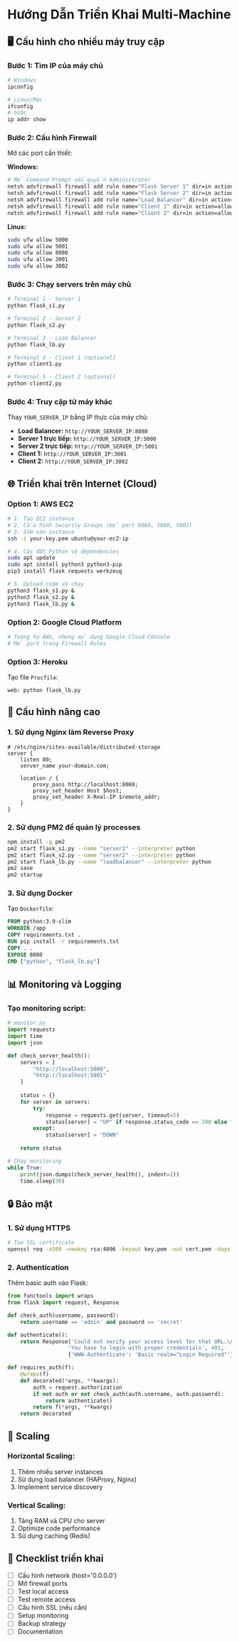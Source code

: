 # Hướng Dẫn Triển Khai Multi-Machine

## 🖥️ **Cấu hình cho nhiều máy truy cập**

### **Bước 1: Tìm IP của máy chủ**
```bash
# Windows
ipconfig

# Linux/Mac
ifconfig
# hoặc
ip addr show
```

### **Bước 2: Cấu hình Firewall**
Mở các port cần thiết:

**Windows:**
```bash
# Mở Command Prompt với quyền Administrator
netsh advfirewall firewall add rule name="Flask Server 1" dir=in action=allow protocol=TCP localport=5000
netsh advfirewall firewall add rule name="Flask Server 2" dir=in action=allow protocol=TCP localport=5001
netsh advfirewall firewall add rule name="Load Balancer" dir=in action=allow protocol=TCP localport=8080
netsh advfirewall firewall add rule name="Client 1" dir=in action=allow protocol=TCP localport=3001
netsh advfirewall firewall add rule name="Client 2" dir=in action=allow protocol=TCP localport=3002
```

**Linux:**
```bash
sudo ufw allow 5000
sudo ufw allow 5001
sudo ufw allow 8080
sudo ufw allow 3001
sudo ufw allow 3002
```

### **Bước 3: Chạy servers trên máy chủ**
```bash
# Terminal 1 - Server 1
python flask_s1.py

# Terminal 2 - Server 2  
python flask_s2.py

# Terminal 3 - Load Balancer
python flask_lb.py

# Terminal 4 - Client 1 (optional)
python client1.py

# Terminal 5 - Client 2 (optional)
python client2.py
```

### **Bước 4: Truy cập từ máy khác**
Thay `YOUR_SERVER_IP` bằng IP thực của máy chủ:

- **Load Balancer:** `http://YOUR_SERVER_IP:8080`
- **Server 1 trực tiếp:** `http://YOUR_SERVER_IP:5000`
- **Server 2 trực tiếp:** `http://YOUR_SERVER_IP:5001`
- **Client 1:** `http://YOUR_SERVER_IP:3001`
- **Client 2:** `http://YOUR_SERVER_IP:3002`

## 🌐 **Triển khai trên Internet (Cloud)**

### **Option 1: AWS EC2**
```bash
# 1. Tạo EC2 instance
# 2. Cấu hình Security Groups (mở port 8080, 5000, 5001)
# 3. SSH vào instance
ssh -i your-key.pem ubuntu@your-ec2-ip

# 4. Cài đặt Python và dependencies
sudo apt update
sudo apt install python3 python3-pip
pip3 install flask requests werkzeug

# 5. Upload code và chạy
python3 flask_s1.py &
python3 flask_s2.py &
python3 flask_lb.py &
```

### **Option 2: Google Cloud Platform**
```bash
# Tương tự AWS, nhưng sử dụng Google Cloud Console
# Mở port trong Firewall Rules
```

### **Option 3: Heroku**
Tạo file `Procfile`:
```
web: python flask_lb.py
```

## 🔧 **Cấu hình nâng cao**

### **1. Sử dụng Nginx làm Reverse Proxy**
```nginx
# /etc/nginx/sites-available/distributed-storage
server {
    listen 80;
    server_name your-domain.com;

    location / {
        proxy_pass http://localhost:8080;
        proxy_set_header Host $host;
        proxy_set_header X-Real-IP $remote_addr;
    }
}
```

### **2. Sử dụng PM2 để quản lý processes**
```bash
npm install -g pm2
pm2 start flask_s1.py --name "server1" --interpreter python
pm2 start flask_s2.py --name "server2" --interpreter python
pm2 start flask_lb.py --name "loadbalancer" --interpreter python
pm2 save
pm2 startup
```

### **3. Sử dụng Docker**
Tạo `Dockerfile`:
```dockerfile
FROM python:3.9-slim
WORKDIR /app
COPY requirements.txt .
RUN pip install -r requirements.txt
COPY . .
EXPOSE 8080
CMD ["python", "flask_lb.py"]
```

## 📊 **Monitoring và Logging**

### **Tạo monitoring script:**
```python
# monitor.py
import requests
import time
import json

def check_server_health():
    servers = [
        "http://localhost:5000",
        "http://localhost:5001"
    ]
    
    status = {}
    for server in servers:
        try:
            response = requests.get(server, timeout=5)
            status[server] = "UP" if response.status_code == 200 else "DOWN"
        except:
            status[server] = "DOWN"
    
    return status

# Chạy monitoring
while True:
    print(json.dumps(check_server_health(), indent=2))
    time.sleep(30)
```

## 🔒 **Bảo mật**

### **1. Sử dụng HTTPS**
```bash
# Tạo SSL certificate
openssl req -x509 -newkey rsa:4096 -keyout key.pem -out cert.pem -days 365 -nodes
```

### **2. Authentication**
Thêm basic auth vào Flask:
```python
from functools import wraps
from flask import request, Response

def check_auth(username, password):
    return username == 'admin' and password == 'secret'

def authenticate():
    return Response('Could not verify your access level for that URL.\n'
                   'You have to login with proper credentials', 401,
                   {'WWW-Authenticate': 'Basic realm="Login Required"'})

def requires_auth(f):
    @wraps(f)
    def decorated(*args, **kwargs):
        auth = request.authorization
        if not auth or not check_auth(auth.username, auth.password):
            return authenticate()
        return f(*args, **kwargs)
    return decorated
```

## 🚀 **Scaling**

### **Horizontal Scaling:**
1. Thêm nhiều server instances
2. Sử dụng load balancer (HAProxy, Nginx)
3. Implement service discovery

### **Vertical Scaling:**
1. Tăng RAM và CPU cho server
2. Optimize code performance
3. Sử dụng caching (Redis)

## 📝 **Checklist triển khai**

- [ ] Cấu hình network (host='0.0.0.0')
- [ ] Mở firewall ports
- [ ] Test local access
- [ ] Test remote access
- [ ] Cấu hình SSL (nếu cần)
- [ ] Setup monitoring
- [ ] Backup strategy
- [ ] Documentation 